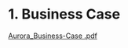 # 1. Business Case

[Aurora_Business-Case .pdf](https://github.com/apcjlquesada/APC_2022_2023_3rd_Term_PROJMAN/files/11349376/Aurora_Business-Case.pdf)
